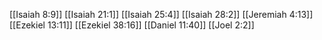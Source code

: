 [[Isaiah 8:9]]
[[Isaiah 21:1]]
[[Isaiah 25:4]]
[[Isaiah 28:2]]
[[Jeremiah 4:13]]
[[Ezekiel 13:11]]
[[Ezekiel 38:16]]
[[Daniel 11:40]]
[[Joel 2:2]]
